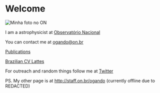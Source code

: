 # Welcome

![Minha foto no ON](https://pbs.twimg.com/profile_images/1395791304819417092/txo-7R6__400x400.jpg "Minha foto no ON ")


I am a astrophysicist at [Observatório Nacional](https://www.on.br)

You can contact me at ogando@on.br

[Publications](https://ui.adsabs.harvard.edu/search/filter_database_fq_database=AND&filter_database_fq_database=\(\(database%3Aphysics%20OR%20database%3Aastronomy\)\)&fq=%7B!type%3Daqp%20v%3D%24fq_database%7D&fq_database=\(\(database%3Aphysics%20OR%20database%3Aastronomy\)\)&p_=0&q=author%3A%22ogando%2C%20r%22&sort=date%20desc%2C%20bibcode%20desc)

[Brazilian CV Lattes](http://lattes.cnpq.br/1794801345183675)

For outreach and random things follow me at [Twitter](https://twitter.com/rilogando)

PS. My other page is at http://staff.on.br/ogando (currently offline due to REDACTED)
